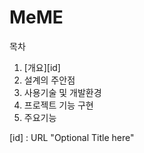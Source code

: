 # MeME

목차  
1. [개요][id]
2. 설계의 주안점
3. 사용기술 및 개발환경
4. 프로젝트 기능 구현
5. 주요기능








[id] : URL "Optional Title here"
